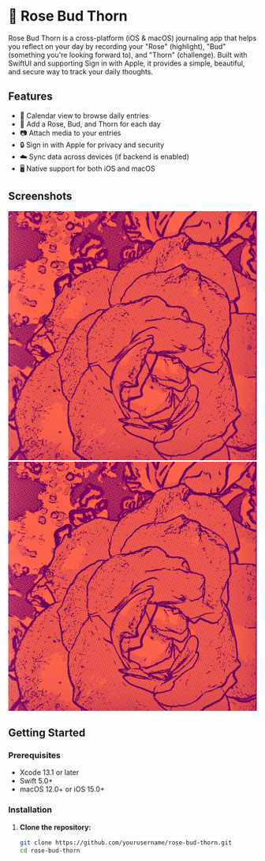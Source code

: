 # 🌹 Rose Bud Thorn

Rose Bud Thorn is a cross-platform (iOS & macOS) journaling app that helps you reflect on your day by recording your "Rose" (highlight), "Bud" (something you're looking forward to), and "Thorn" (challenge). Built with SwiftUI and supporting Sign in with Apple, it provides a simple, beautiful, and secure way to track your daily thoughts.

## Features

- 📅 Calendar view to browse daily entries
- 🌹 Add a Rose, Bud, and Thorn for each day
- 📷 Attach media to your entries
- 🔒 Sign in with Apple for privacy and security
- ☁️ Sync data across devices (if backend is enabled)
- 🖥️ Native support for both iOS and macOS

## Screenshots

![App Store](src/Shared/appstore.png)
![Play Store](src/Shared/playstore.png)

## Getting Started

### Prerequisites

- Xcode 13.1 or later
- Swift 5.0+
- macOS 12.0+ or iOS 15.0+

### Installation

1. **Clone the repository:**
   ```sh
   git clone https://github.com/yourusername/rose-bud-thorn.git
   cd rose-bud-thorn